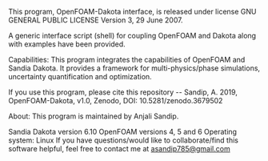 This program, OpenFOAM-Dakota interface, is released under license GNU GENERAL PUBLIC LICENSE Version 3, 29 June 2007.

A generic interface script (shell) for coupling OpenFOAM and Dakota along with examples have been provided.

Capabilities: This program integrates the capabilities of OpenFOAM and Sandia Dakota. It provides a framework for multi-physics/phase simulations, uncertainty quantification and optimization.

If you use this program, please cite this repository -- Sandip, A. 2019, OpenFOAM-Dakota, v1.0, Zenodo, DOI: 10.5281/zenodo.3679502

About: This program is maintained by Anjali Sandip.

Sandia Dakota version 6.10
OpenFOAM versions 4, 5 and 6
Operating system: Linux
If you have questions/would like to collaborate/find this software helpful, feel free to contact me at asandip785@gmail.com
